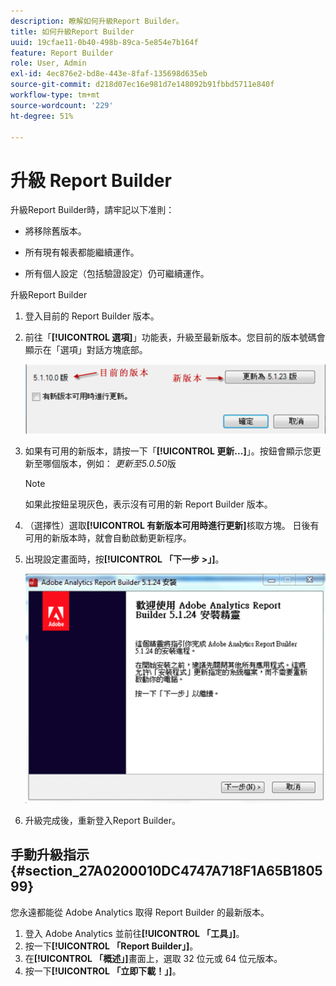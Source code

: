```yaml
---
description: 瞭解如何升級Report Builder。
title: 如何升級Report Builder
uuid: 19cfae11-0b40-498b-89ca-5e854e7b164f
feature: Report Builder
role: User, Admin
exl-id: 4ec876e2-bd8e-443e-8faf-135698d635eb
source-git-commit: d218d07ec16e981d7e148092b91fbbd5711e840f
workflow-type: tm+mt
source-wordcount: '229'
ht-degree: 51%

---
```


# 升級 Report Builder

升級Report Builder時，請牢記以下准則：

* 將移除舊版本。

* 所有現有報表都能繼續運作。

* 所有個人設定（包括驗證設定）仍可繼續運作。

升級Report Builder

1. 登入目前的 Report Builder 版本。
1. 前往「**[!UICONTROL 選項]**」功能表，升級至最新版本。您目前的版本號碼會顯示在「選項」對話方塊底部。

   ![熒幕擷圖顯示[選項]對話方塊以及目前版本和新版本。](assets/upgrade.png)

1. 如果有可用的新版本，請按一下「**[!UICONTROL 更新...]**」。按鈕會顯示您更新至哪個版本，例如： *更新至5.0.50*&#x200B;版

   >[!NOTE]
   >
   >如果此按鈕呈現灰色，表示沒有可用的新 Report Builder 版本。

1. （選擇性）選取&#x200B;**[!UICONTROL 有新版本可用時進行更新]**&#x200B;核取方塊。 日後有可用的新版本時，就會自動啟動更新程序。
1. 出現設定畫面時，按&#x200B;**[!UICONTROL 「下一步 >」]**。

   ![顯示Report Builder設定熒幕的熒幕擷圖。](assets/setup.png)

1. 升級完成後，重新登入Report Builder。

## 手動升級指示 {#section_27A0200010DC4747A718F1A65B180599}

您永遠都能從 Adobe Analytics 取得 Report Builder 的最新版本。

1. 登入 Adobe Analytics 並前往&#x200B;**[!UICONTROL 「工具」]**。
1. 按一下&#x200B;**[!UICONTROL 「Report Builder」]**。
1. 在&#x200B;**[!UICONTROL 「概述」]**&#x200B;畫面上，選取 32 位元或 64 位元版本。
1. 按一下&#x200B;**[!UICONTROL 「立即下載！」]**。
